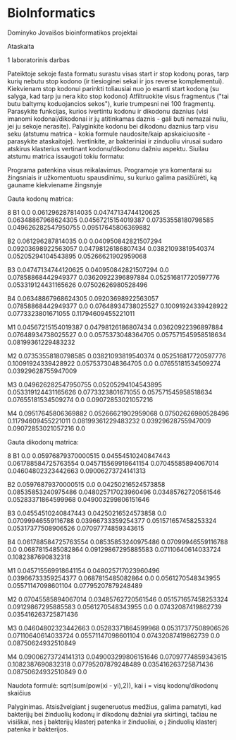 # BioInformatics
Dominyko Jovaišos bioinformatikos projektai

Ataskaita

1 laboratorinis darbas

Pateiktoje sekoje fasta formatu surastu visas start ir stop kodonų poras, tarp kurių nebutu stop kodono (ir tiesioginei sekai ir jos reverse komplementui). 
Kiekvienam stop kodonui parinkti toliausiai nuo jo esanti start kodoną (su salyga, kad tarp ju nera kito stop kodono)
Atfiltruokite visus fragmentus ("tai butu baltymų koduojancios sekos"), kurie trumpesni nei 100 fragmentų.
Parasykite funkcijas, kurios ivertintu kodonu ir dikodonu daznius (visi imanomi kodonai/dikodonai ir jų atitinkamas daznis  - gali buti nemazai nuliu, jei ju sekoje nerasite).
Palyginkite kodonu bei dikodonu daznius tarp visu seku (atstumu matrica - kokia formule naudosite/kaip apskaiciuosite - parasykite ataskaitoje).
Ivertinkite, ar bakteriniai ir zinduoliu virusai sudaro atskirus klasterius vertinant kodonu/dikodonu dažniu aspektu. Siuilau atstumu matrica issaugoti tokiu formatu:

Programa patenkina visus reikalavimus. Programoje yra komentarai su žingsniais ir užkomentuotu spausdinimu, su kuriuo galima pasižiūrėti, ką gauname kiekviename žingsnyje

Gauta kodonų matrica:

8
B1 0.0 0.061296287814035 0.04747134744120625 0.06348867968624305 0.04567215154019387 0.07353558180798585 0.049626282547950755 0.09517645806369882

B2 0.061296287814035 0.0 0.040950842821507294 0.09203698922563057 0.04798126186807434 0.03821093819540374 0.05205294104543895 0.05266621902959068

B3 0.04747134744120625 0.040950842821507294 0.0 0.07858868442949377 0.03620922396897884 0.052516817720597776 0.053319124431165626 0.07502626980528496

B4 0.06348867968624305 0.09203698922563057 0.07858868442949377 0.0 0.07648934738025527 0.10091924339428922 0.0773323801671055 0.11794609455221011

M1 0.04567215154019387 0.04798126186807434 0.03620922396897884 0.07648934738025527 0.0 0.0575373048364705 0.057571545958518634 0.08199361229483232

M2 0.07353558180798585 0.03821093819540374 0.052516817720597776 0.10091924339428922 0.0575373048364705 0.0 0.07655181534509274 0.03929628755947009

M3 0.049626282547950755 0.05205294104543895 0.053319124431165626 0.0773323801671055 0.057571545958518634 0.07655181534509274 0.0 0.09072853021057216

M4 0.09517645806369882 0.05266621902959068 0.07502626980528496 0.11794609455221011 0.08199361229483232 0.03929628755947009 0.09072853021057216 0.0

Gauta dikodonų matrica:

8
B1 0.0 0.05976879370000515 0.04554510240847443 0.061788584725763554 0.045715569918641154 0.07045585894067014 0.04604802323442663 0.09006273724141313

B2 0.05976879370000515 0.0 0.04250216524573858 0.08535853240975486 0.048025717023960496 0.03485762720561546 0.05283371864599968 0.049003299806151646

B3 0.04554510240847443 0.04250216524573858 0.0 0.07099946559116788 0.03966733359254377 0.051571657458253324 0.05317377508906526 0.07097774859343615

B4 0.061788584725763554 0.08535853240975486 0.07099946559116788 0.0 0.0687815485082864 0.09129867295885583 0.07110640614033724 0.1082387690832318

M1 0.045715569918641154 0.048025717023960496 0.03966733359254377 0.0687815485082864 0.0 0.0561270548343955 0.05571147098601104 0.07795207879248489

M2 0.07045585894067014 0.03485762720561546 0.051571657458253324 0.09129867295885583 0.0561270548343955 0.0 0.07432087419862739 0.035416263725871436

M3 0.04604802323442663 0.05283371864599968 0.05317377508906526 0.07110640614033724 0.05571147098601104 0.07432087419862739 0.0 0.08750624932510849

M4 0.09006273724141313 0.049003299806151646 0.07097774859343615 0.1082387690832318 0.07795207879248489 0.035416263725871436 0.08750624932510849 0.0

Naudota formulė: sqrt(sum(pow(xi - yi),2)), kai i = visų kodonų/dikodonų skaičius

Palyginimas.
Atsisžvelgiant į sugeneruotus medžius, galima pamatyti, kad bakterijų bei žinduolių kodonų ir dikodonų dažniai yra skirtingi, tačiau ne visiškai, nes į bakterijų klasterį patenka ir žinduoliai, o į žinduolių klasterį patenka ir bakterijos. 
